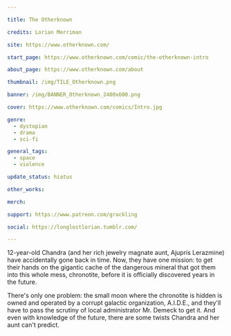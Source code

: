 ```yaml
---

title: The Otherknown

credits: Lorian Merriman

site: https://www.otherknown.com/

start_page: https://www.otherknown.com/comic/the-otherknown-intro

about_page: https://www.otherknown.com/about

thumbnail: /img/TILE_Otherknown.png

banner: /img/BANNER_Otherknown_2400x600.png

cover: https://www.otherknown.com/comics/Intro.jpg

genre: 
  - dystopian
  - drama
  - sci-fi

general_tags: 
  - space
  - violence

update_status: hiatus

other_works:

merch: 

support: https://www.patreon.com/grackling

social: https://longlostlorian.tumblr.com/

---
```


12-year-old Chandra (and her rich jewelry magnate aunt, Ajupris Lerazmine) have accidentally gone back in time. Now, they have one mission: to get their hands on the gigantic cache of the dangerous mineral that got them into this whole mess, chronotite, before it is officially discovered years in the future.

There's only one problem: the small moon where the chronotite is hidden is owned and operated by a corrupt galactic organization, A.I.D.E., and they'll have to pass the scrutiny of local administrator Mr. Demeck to get it. And even with knowledge of the future, there are some twists Chandra and her aunt can't predict.